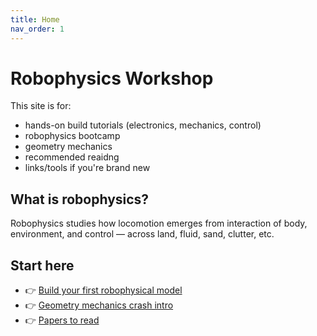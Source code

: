 ```yaml
---
title: Home
nav_order: 1
---
```


# Robophysics Workshop

This site is for:
- hands-on build tutorials (electronics, mechanics, control)
- robophysics bootcamp
- geometry mechanics 
- recommended reaidng
- links/tools if you're brand new

## What is robophysics?
Robophysics studies how locomotion emerges from interaction of body, environment, and control — across land, fluid, sand, clutter, etc.


## Start here
- 👉 [Build your first robophysical model](tutorial_robophysical_model.md)
- 👉 [Geometry mechanics crash intro](tutorial_geometry_mech.md)
- 👉 [Papers to read](papers/index.md)
